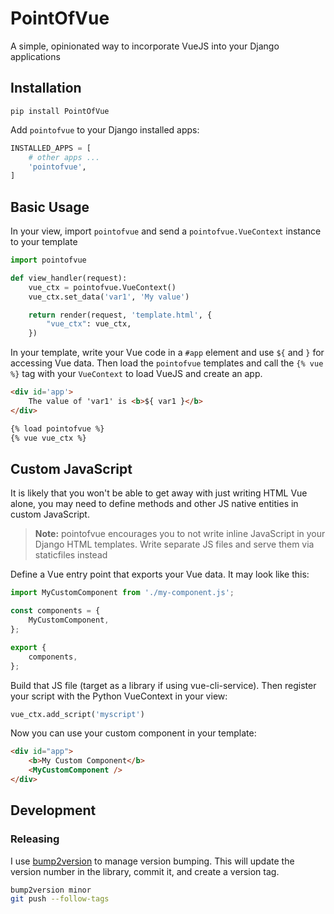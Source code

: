 # PointOfVue

A simple, opinionated way to incorporate VueJS into your Django applications

## Installation

```
pip install PointOfVue
```

Add `pointofvue` to your Django installed apps:
```python
INSTALLED_APPS = [
    # other apps ...
    'pointofvue',
]
```

## Basic Usage

In your view, import `pointofvue` and send a `pointofvue.VueContext` instance to your template
```python
import pointofvue

def view_handler(request):
    vue_ctx = pointofvue.VueContext()
    vue_ctx.set_data('var1', 'My value')

    return render(request, 'template.html', {
        "vue_ctx": vue_ctx,
    })
```

In your template, write your Vue code in a `#app` element and use `${` and `}` for accessing Vue data. Then load the `pointofvue` templates and call the `{% vue %}` tag with your `VueContext` to load VueJS and create an app.

```html
<div id='app'>
    The value of 'var1' is <b>${ var1 }</b>
</div>

{% load pointofvue %}
{% vue vue_ctx %}
```

## Custom JavaScript

It is likely that you won't be able to get away with just writing HTML Vue alone, you may need to define methods and other JS native entities in custom JavaScript.

 > **Note:** pointofvue encourages you to not write inline JavaScript in your Django HTML templates. Write separate JS files and serve them via staticfiles instead

Define a Vue entry point that exports your Vue data. It may look like this:
```javascript
import MyCustomComponent from './my-component.js';

const components = {
    MyCustomComponent,
};

export {
    components,
};
```

Build that JS file (target as a library if using vue-cli-service). Then register your script with the Python VueContext in your view:
```python
vue_ctx.add_script('myscript')
```

Now you can use your custom component in your template:
```html
<div id="app">
    <b>My Custom Component</b>
    <MyCustomComponent />
</div>
```

## Development

### Releasing
I use [bump2version](https://github.com/c4urself/bump2version) to manage version bumping. This will update the version number in the library, commit it, and create a version tag.

```bash
bump2version minor
git push --follow-tags
```
